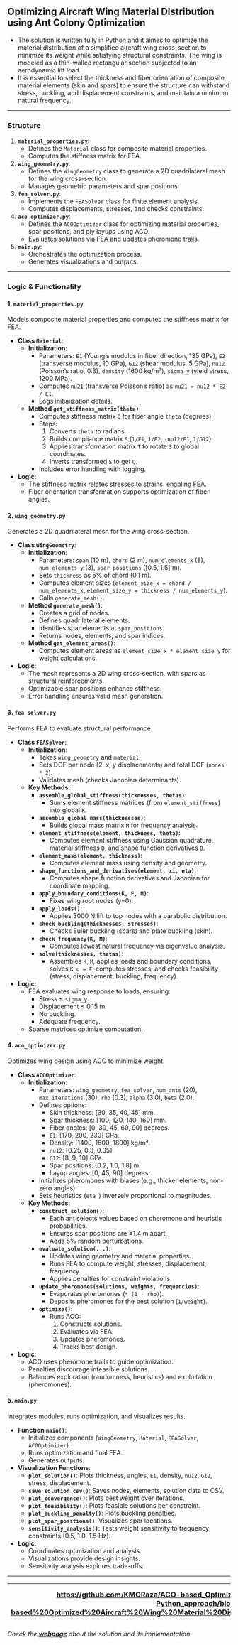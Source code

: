 ## Optimizing Aircraft Wing Material Distribution using Ant Colony Optimization

* The solution is written fully in Python and it aimes to optimize the material distribution of a simplified aircraft wing cross-section to minimize its weight while satisfying structural constraints. The wing is modeled as a thin-walled rectangular section subjected to an aerodynamic lift load.
* It is essential to select the thickness and fiber orientation of composite material elements (skin and spars) to ensure the structure can withstand stress, buckling, and displacement constraints, and maintain a minimum natural frequency.
---

### Structure


1. **`material_properties.py`**:
   - Defines the `Material` class for composite material properties.
   - Computes the stiffness matrix for FEA.
2. **`wing_geometry.py`**:
   - Defines the `WingGeometry` class to generate a 2D quadrilateral mesh for the wing cross-section.
   - Manages geometric parameters and spar positions.
3. **`fea_solver.py`**:
   - Implements the `FEASolver` class for finite element analysis.
   - Computes displacements, stresses, and checks constraints.
4. **`aco_optimizer.py`**:
   - Defines the `ACOOptimizer` class for optimizing material properties, spar positions, and ply layups using ACO.
   - Evaluates solutions via FEA and updates pheromone trails.
5. **`main.py`**:
   - Orchestrates the optimization process.
   - Generates visualizations and outputs.

---

### Logic & Functionality

#### 1. `material_properties.py`
Models composite material properties and computes the stiffness matrix for FEA.

- **Class `Material`**:
  - **Initialization**:
    - Parameters: `E1` (Young’s modulus in fiber direction, 135 GPa), `E2` (transverse modulus, 10 GPa), `G12` (shear modulus, 5 GPa), `nu12` (Poisson’s ratio, 0.3), `density` (1600 kg/m³), `sigma_y` (yield stress, 1200 MPa).
    - Computes `nu21` (transverse Poisson’s ratio) as `nu21 = nu12 * E2 / E1`.
    - Logs initialization details.
  - **Method `get_stiffness_matrix(theta)`**:
    - Computes stiffness matrix `Q` for fiber angle `theta` (degrees).
    - Steps:
      1. Converts `theta` to radians.
      2. Builds compliance matrix `S` (`1/E1`, `1/E2`, `-nu12/E1`, `1/G12`).
      3. Applies transformation matrix `T` to rotate `S` to global coordinates.
      4. Inverts transformed `S` to get `Q`.
    - Includes error handling with logging.
- **Logic**:
  - The stiffness matrix relates stresses to strains, enabling FEA.
  - Fiber orientation transformation supports optimization of fiber angles.

#### 2. `wing_geometry.py`
Generates a 2D quadrilateral mesh for the wing cross-section.

- **Class `WingGeometry`**:
  - **Initialization**:
    - Parameters: `span` (10 m), `chord` (2 m), `num_elements_x` (8), `num_elements_y` (3), `spar_positions` ([0.5, 1.5] m).
    - Sets `thickness` as 5% of chord (0.1 m).
    - Computes element sizes (`element_size_x = chord / num_elements_x`, `element_size_y = thickness / num_elements_y`).
    - Calls `generate_mesh()`.
  - **Method `generate_mesh()`**:
    - Creates a grid of nodes.
    - Defines quadrilateral elements.
    - Identifies spar elements at `spar_positions`.
    - Returns nodes, elements, and spar indices.
  - **Method `get_element_areas()`**:
    - Computes element areas as `element_size_x * element_size_y` for weight calculations.
- **Logic**:
    - The mesh represents a 2D wing cross-section, with spars as structural reinforcements.
    - Optimizable spar positions enhance stiffness.
    - Error handling ensures valid mesh generation.

#### 3. `fea_solver.py`
Performs FEA to evaluate structural performance.

- **Class `FEASolver`**:
  - **Initialization**:
    - Takes `wing_geometry` and `material`.
    - Sets DOF per node (2: x, y displacements) and total DOF (`nodes * 2`).
    - Validates mesh (checks Jacobian determinants).
  - **Key Methods**:
    - **`assemble_global_stiffness(thicknesses, thetas)`**:
      - Sums element stiffness matrices (from `element_stiffness`) into global `K`.
    - **`assemble_global_mass(thicknesses)`**:
      - Builds global mass matrix `M` for frequency analysis.
    - **`element_stiffness(element, thickness, theta)`**:
      - Computes element stiffness using Gaussian quadrature, material stiffness `D`, and shape function derivatives `B`.
    - **`element_mass(element, thickness)`**:
      - Computes element mass using density and geometry.
    - **`shape_functions_and_derivatives(element, xi, eta)`**:
      - Computes shape function derivatives and Jacobian for coordinate mapping.
    - **`apply_boundary_conditions(K, F, M)`**:
      - Fixes wing root nodes (y=0).
    - **`apply_loads()`**:
      - Applies 3000 N lift to top nodes with a parabolic distribution.
    - **`check_buckling(thicknesses, stresses)`**:
      - Checks Euler buckling (spars) and plate buckling (skin).
    - **`check_frequency(K, M)`**:
      - Computes lowest natural frequency via eigenvalue analysis.
    - **`solve(thicknesses, thetas)`**:
      - Assembles `K`, `M`, applies loads and boundary conditions, solves `K u = F`, computes stresses, and checks feasibility (stress, displacement, buckling, frequency).
- **Logic**:
  - FEA evaluates wing response to loads, ensuring:
    - Stress ≤ `sigma_y`.
    - Displacement ≤ 0.15 m.
    - No buckling.
    - Adequate frequency.
  - Sparse matrices optimize computation.

#### 4. `aco_optimizer.py`
Optimizes wing design using ACO to minimize weight.


- **Class `ACOOptimizer`**:
  - **Initialization**:
    - Parameters: `wing_geometry`, `fea_solver`, `num_ants` (20), `max_iterations` (30), `rho` (0.3), `alpha` (3.0), `beta` (2.0).
    - Defines options:
      - Skin thickness: [30, 35, 40, 45] mm.
      - Spar thickness: [100, 120, 140, 160] mm.
      - Fiber angles: [0, 30, 45, 60, 90] degrees.
      - `E1`: [170, 200, 230] GPa.
      - Density: [1400, 1600, 1800] kg/m³.
      - `nu12`: [0.25, 0.3, 0.35].
      - `G12`: [8, 9, 10] GPa.
      - Spar positions: [0.2, 1.0, 1.8] m.
      - Layup angles: [0, 45, 90] degrees.
    - Initializes pheromones with biases (e.g., thicker elements, non-zero angles).
    - Sets heuristics (`eta_`) inversely proportional to magnitudes.
  - **Key Methods**:
    - **`construct_solution()`**:
      - Each ant selects values based on pheromone and heuristic probabilities.
      - Ensures spar positions are ≥1.4 m apart.
      - Adds 5% random perturbations.
    - **`evaluate_solution(...)`**:
      - Updates wing geometry and material properties.
      - Runs FEA to compute weight, stresses, displacement, frequency.
      - Applies penalties for constraint violations.
    - **`update_pheromones(solutions, weights, frequencies)`**:
      - Evaporates pheromones (`* (1 - rho)`).
      - Deposits pheromones for the best solution (`1/weight`).
    - **`optimize()`**:
      - Runs ACO:
        1. Constructs solutions.
        2. Evaluates via FEA.
        3. Updates pheromones.
        4. Tracks best design.
- **Logic**:
  - ACO uses pheromone trails to guide optimization.
  - Penalties discourage infeasible solutions.
  - Balances exploration (randomness, heuristics) and exploitation (pheromones).

#### 5. `main.py`
Integrates modules, runs optimization, and visualizes results.


- **Function `main()`**:
  - Initializes components (`WingGeometry`, `Material`, `FEASolver`, `ACOOptimizer`).
  - Runs optimization and final FEA.
  - Generates outputs.
- **Visualization Functions**:
  - **`plot_solution()`**: Plots thickness, angles, `E1`, density, `nu12`, `G12`, stress, displacement.
  - **`save_solution_csv()`**: Saves nodes, elements, solution data to CSV.
  - **`plot_convergence()`**: Plots best weight over iterations.
  - **`plot_feasibility()`**: Plots feasible solutions per constraint.
  - **`plot_buckling_penalty()`**: Plots buckling penalties.
  - **`plot_spar_positions()`**: Visualizes spar locations.
  - **`sensitivity_analysis()`**: Tests weight sensitivity to frequency constraints (0.5, 1.0, 1.5 Hz).
- **Logic**:
  - Coordinates optimization and analysis.
  - Visualizations provide design insights.
  - Sensitivity analysis explores trade-offs.

---

| https://github.com/KMORaza/ACO-based_Optimized_Aircraft_Wing_Material_Distribution--Python_approach/blob/main/ACO-based%20Optimized%20Aircraft%20Wing%20Material%20Distribution/extended%20solution/convergence_plot.png | https://github.com/KMORaza/ACO-based_Optimized_Aircraft_Wing_Material_Distribution--Python_approach/blob/main/ACO-based%20Optimized%20Aircraft%20Wing%20Material%20Distribution/extended%20solution/spar_position_plot.png?raw=true
|--|--|






_Check the_ [__*webpage*__](https://optimized-aircraft-wing-design-py-aco.netlify.app/) _about the solution and its implementation_
